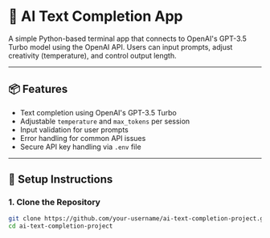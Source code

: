 # 🧠 AI Text Completion App

A simple Python-based terminal app that connects to OpenAI's GPT-3.5 Turbo model using the OpenAI API. Users can input prompts, adjust creativity (temperature), and control output length.

---

## 📦 Features

- Text completion using OpenAI's GPT-3.5 Turbo
- Adjustable `temperature` and `max_tokens` per session
- Input validation for user prompts
- Error handling for common API issues
- Secure API key handling via `.env` file

---

## 🚀 Setup Instructions

### 1. Clone the Repository

```bash
git clone https://github.com/your-username/ai-text-completion-project.git
cd ai-text-completion-project
